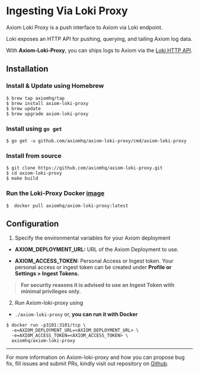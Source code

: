 <div class="axi-header">
  <h1>Ingesting Via Loki Proxy</h1>
</div>

Axiom Loki Proxy is a push interface to Axiom via Loki endpoint. 

Loki exposes an HTTP API for pushing, querying, and tailing Axiom log data.

With **Axiom-Loki-Proxy**, you can ships logs to Axiom via the  [Loki HTTP API](https://grafana.com/docs/loki/latest/api/#post-lokiapiv1push). 

## Installation

### Install & Update using Homebrew

```shell
$ brew tap axiomhq/tap
$ brew install axiom-loki-proxy
$ brew update
$ brew upgrade axiom-loki-proxy
```

### Install using `go get`

```shell
$ go get -u github.com/axiomhq/axiom-loki-proxy/cmd/axiom-loki-proxy
```

### Install from source

```shell
$ git clone https://github.com/axiomhq/axiom-loki-proxy.git
$ cd axiom-loki-proxy
$ make build
```

### Run the Loki-Proxy Docker [image](https://hub.docker.com/r/axiomhq/axiom-loki-proxy)

```shell
$  docker pull axiomhq/axiom-loki-proxy:latest
```

## Configuration

1. Specify the environmental variables for your Axiom deployment

- **AXIOM_DEPLOYMENT_URL:** URL of the Axiom Deployment to use. 

- **AXIOM_ACCESS_TOKEN:** Personal Access or Ingest token. Your personal access or ingest token can be created under **Profile or Settings > Ingest Tokens.** 

> **For security reasons it is advised to use an Ingest Token with minimal privileges only.**

2. Run Axiom-loki-proxy using

- `./axiom-loki-proxy`  or, **you can run it with Docker**

```shell
$ docker run -p3101:3101/tcp \
  -e=AXIOM_DEPLOYMENT_URL=<AXIOM_DEPLOYMENT_URL> \
  -e=AXIOM_ACCESS_TOKEN=<AXIOM_ACCESS_TOKEN> \
  axiomhq/axiom-loki-proxy
```

---

For more information on Axiom-loki-proxy and how you can propose bug fix, fill issues and submit PRs, kindly visit out repository on [Github](https://github.com/axiomhq/axiom-loki-proxy). 




